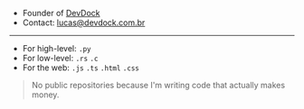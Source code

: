 - Founder of [DevDock](https://www.devdock.com.br)
- Contact: lucas@devdock.com.br
---
- For high-level: `.py`
- For low-level: `.rs` `.c`
- For the web: `.js` `.ts` `.html` `.css`

> No public repositories because I'm writing code that actually makes money.
